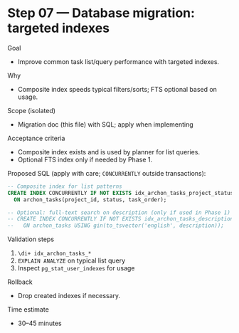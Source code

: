 # Step 07 — Database migration: targeted indexes

Goal
- Improve common task list/query performance with targeted indexes.

Why
- Composite index speeds typical filters/sorts; FTS optional based on usage.

Scope (isolated)
- Migration doc (this file) with SQL; apply when implementing

Acceptance criteria
- Composite index exists and is used by planner for list queries.
- Optional FTS index only if needed by Phase 1.

Proposed SQL (apply with care; `CONCURRENTLY` outside transactions):
```sql
-- Composite index for list patterns
CREATE INDEX CONCURRENTLY IF NOT EXISTS idx_archon_tasks_project_status_order
  ON archon_tasks(project_id, status, task_order);

-- Optional: full-text search on description (only if used in Phase 1)
-- CREATE INDEX CONCURRENTLY IF NOT EXISTS idx_archon_tasks_description_gin
--   ON archon_tasks USING gin(to_tsvector('english', description));
```

Validation steps
1) `\di+ idx_archon_tasks_*`
2) `EXPLAIN ANALYZE` on typical list query
3) Inspect `pg_stat_user_indexes` for usage

Rollback
- Drop created indexes if necessary.

Time estimate
- 30–45 minutes

